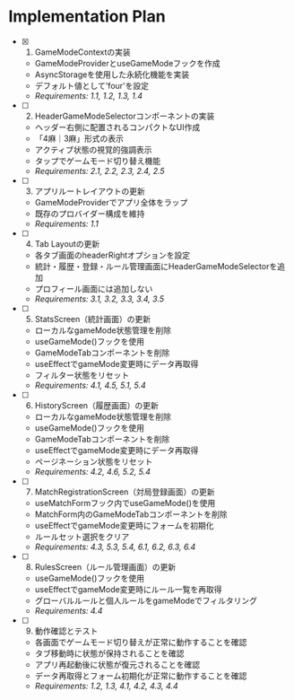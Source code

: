 # Implementation Plan

- [x] 1. GameModeContextの実装


  - GameModeProviderとuseGameModeフックを作成
  - AsyncStorageを使用した永続化機能を実装
  - デフォルト値として'four'を設定
  - _Requirements: 1.1, 1.2, 1.3, 1.4_

- [ ] 2. HeaderGameModeSelectorコンポーネントの実装
  - ヘッダー右側に配置されるコンパクトなUI作成
  - 「4麻｜3麻」形式の表示
  - アクティブ状態の視覚的強調表示
  - タップでゲームモード切り替え機能
  - _Requirements: 2.1, 2.2, 2.3, 2.4, 2.5_

- [ ] 3. アプリルートレイアウトの更新
  - GameModeProviderでアプリ全体をラップ
  - 既存のプロバイダー構成を維持
  - _Requirements: 1.1_

- [ ] 4. Tab Layoutの更新
  - 各タブ画面のheaderRightオプションを設定
  - 統計・履歴・登録・ルール管理画面にHeaderGameModeSelectorを追加
  - プロフィール画面には追加しない
  - _Requirements: 3.1, 3.2, 3.3, 3.4, 3.5_

- [ ] 5. StatsScreen（統計画面）の更新
  - ローカルなgameMode状態管理を削除
  - useGameMode()フックを使用
  - GameModeTabコンポーネントを削除
  - useEffectでgameMode変更時にデータ再取得
  - フィルター状態をリセット
  - _Requirements: 4.1, 4.5, 5.1, 5.4_

- [ ] 6. HistoryScreen（履歴画面）の更新
  - ローカルなgameMode状態管理を削除
  - useGameMode()フックを使用
  - GameModeTabコンポーネントを削除
  - useEffectでgameMode変更時にデータ再取得
  - ページネーション状態をリセット
  - _Requirements: 4.2, 4.6, 5.2, 5.4_

- [ ] 7. MatchRegistrationScreen（対局登録画面）の更新
  - useMatchFormフック内でuseGameMode()を使用
  - MatchForm内のGameModeTabコンポーネントを削除
  - useEffectでgameMode変更時にフォームを初期化
  - ルールセット選択をクリア
  - _Requirements: 4.3, 5.3, 5.4, 6.1, 6.2, 6.3, 6.4_

- [ ] 8. RulesScreen（ルール管理画面）の更新
  - useGameMode()フックを使用
  - useEffectでgameMode変更時にルール一覧を再取得
  - グローバルルールと個人ルールをgameModeでフィルタリング
  - _Requirements: 4.4_

- [ ] 9. 動作確認とテスト
  - 各画面でゲームモード切り替えが正常に動作することを確認
  - タブ移動時に状態が保持されることを確認
  - アプリ再起動後に状態が復元されることを確認
  - データ再取得とフォーム初期化が正常に動作することを確認
  - _Requirements: 1.2, 1.3, 4.1, 4.2, 4.3, 4.4_
